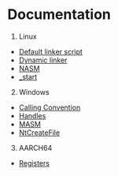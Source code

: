 # Documentation

1. Linux
  - [Default linker script](https://github.com/bad1dea5/docs/blob/master/linux/default-linker-script.md)
  - [Dynamic linker](https://github.com/bad1dea5/docs/blob/master/linux/dynamic-linker.md)
  - [NASM](https://github.com/bad1dea5/docs/blob/master/linux/nasm.md)
  - [_start](https://github.com/bad1dea5/docs/blob/master/linux/_start.md)
  
2. Windows
  - [Calling Convention](https://github.com/bad1dea5/docs/blob/master/windows/calling-convention.md)
  - [Handles](https://github.com/bad1dea5/docs/blob/master/windows/handles.md)
  - [MASM](https://github.com/bad1dea5/docs/blob/master/windows/MASM.md)
  - [NtCreateFile](https://github.com/bad1dea5/docs/blob/master/windows/NtCreateFile.md)
  
3. AARCH64
  - [Registers](https://github.com/bad1dea5/docs/blob/master/aarch64/registers.md)
